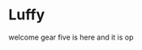 # Luffy
welcome
gear five is here and it is op 
 
 
 
 
  
            
       
          
             
        
         
 
  
